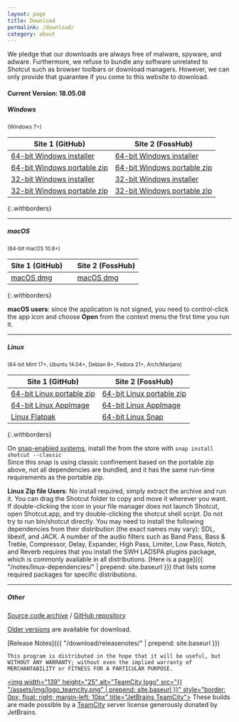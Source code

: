 ```yaml
---
layout: page
title: Download
permalink: /download/
category: about
---
```


We pledge that our downloads are always free of
malware, spyware, and adware. Furthermore, we refuse to bundle any software
unrelated to Shotcut such as browser toolbars or download managers.
However, we can only provide that guarantee if you come to this website
to download.

<!-- Shotcut Responsive -->
<ins class="adsbygoogle"
    style="display:block"
    data-ad-client="ca-pub-1305424236533187"
    data-ad-slot="3403753557"
    data-ad-format="auto"></ins>
<script>
(adsbygoogle = window.adsbygoogle || []).push({});
</script>

#### Current Version: 18.05.08

##### Windows
<small>(Windows 7+)</small>

| Site 1 (GitHub)     | Site 2 (FossHub)
|-----------------------|-------------------
| [64-bit Windows installer](https://github.com/mltframework/shotcut/releases/download/v18.05/shotcut-win64-180508.exe) | [64-bit Windows installer](https://www.fosshub.com/Shotcut.html/shotcut-win64-180508.exe)
| [64-bit Windows portable zip](https://github.com/mltframework/shotcut/releases/download/v18.05/shotcut-win64-180508.zip) | [64-bit Windows portable zip](https://www.fosshub.com/Shotcut.html/shotcut-win64-180508.zip)
| [32-bit Windows installer](https://github.com/mltframework/shotcut/releases/download/v18.05/shotcut-win32-180508.exe) | [32-bit Windows installer](https://www.fosshub.com/Shotcut.html/shotcut-win32-180508.exe)
| [32-bit Windows portable zip ](https://github.com/mltframework/shotcut/releases/download/v18.05/shotcut-win32-180508.zip) | [32-bit Windows portable zip](https://www.fosshub.com/Shotcut.html/shotcut-win32-180508.zip)
{:.withborders}

---

##### macOS
<small>(64-bit macOS 10.8+)</small>

| Site 1 (GitHub) &nbsp; &nbsp; | Site 2 (FossHub)
|-----------------------|-----------------------------
| [macOS dmg](https://github.com/mltframework/shotcut/releases/download/v18.05/shotcut-osx-x86_64-180508.dmg) | [macOS dmg](https://www.fosshub.com/Shotcut.html/shotcut-osx-x86_64-180508.dmg)
{:.withborders}

**macOS users**: since the application is not signed, you need to
control-click the app icon and choose **Open** from the context menu the
first time you run it.

---

##### Linux
<small>(64-bit Mint 17+, Ubuntu 14.04+, Debian 8+, Fedora 21+, Arch/Manjaro)</small>

| Site 1 (GitHub)     | Site 2 (FossHub)
|-----------------------|-------------------
| [64-bit Linux portable zip](https://github.com/mltframework/shotcut/releases/download/v18.05/shotcut-linux-x86_64-180508.tar.bz2) | [64-bit Linux portable zip](https://www.fosshub.com/Shotcut.html/shotcut-linux-x86_64-180508.tar.bz2)  
| [64-bit Linux AppImage](https://github.com/mltframework/shotcut/releases/download/v18.05/Shotcut-18.05.glibc2.14-x86_64.AppImage) | [64-bit Linux AppImage](https://www.fosshub.com/Shotcut.html/Shotcut-180508.glibc2.14-x86_64.AppImage)
| [Linux Flatpak](https://flathub.org/apps/details/org.shotcut.Shotcut) | [64-bit Linux Snap](https://snapcraft.io/shotcut)
{:.withborders}

On [snap-enabled systems](https://snapcraft.io/docs/core/install), install the
from the store with `snap install shotcut --classic`  
Since this snap is using classic confinement based on the portable zip above,
not all dependencies are bundled, and it has the same run-time requirements as
the portable zip.

**Linux Zip file Users**: No install required, simply extract the archive and run
it. You can drag the Shotcut folder to copy and move it wherever you
want. If double-clicking the icon in your file manager does not launch
Shotcut, open Shotcut.app, and try double-clicking the shotcut shell
script. Do not try to run bin/shotcut directly. You may need to install
the following dependencies from their distribution (the exact names may
vary): SDL, libexif, and JACK. A number of the audio filters such as
Band Pass, Bass & Treble, Compressor, Delay, Expander, High Pass, Limiter,
Low Pass, Notch, and Reverb requires that you install the SWH LADSPA plugins
package, which is commonly available in all distributions.
[Here is a page]({{ "/notes/linux-dependencies/" | prepend: site.baseurl }}) that lists some required packages
for specific distributions.

---

##### Other

[Source code
archive](https://github.com/mltframework/shotcut/releases/download/v18.05/shotcut-src-180508.tar.bz2)
/ [GitHub repository](https://github.com/mltframework/shotcut)

[Older versions](https://github.com/mltframework/shotcut/releases/) are
available for download.


[Release Notes]({{ "/download/releasenotes/" | prepend: site.baseurl }})

`This program is distributed in the hope that it will be useful, but
WITHOUT ANY WARRANTY; without even the implied warranty of MERCHANTABILITY
or FITNESS FOR A PARTICULAR PURPOSE.`

<a href="https://www.jetbrains.com/teamcity/"><img
width="139" height="25" alt="TeamCity logo" src="{{ "/assets/img/logo_teamcity.png" | prepend: site.baseurl }}"
style="border: 0px; float: right; margin-left: 10px" title="JetBrains TeamCity"></a>
These builds are made possible by a <a href="https://www.jetbrains.com/teamcity/">TeamCity</a> server license generously donated by JetBrains.
